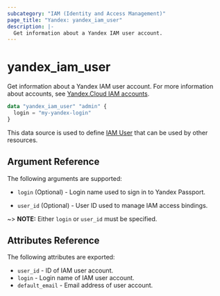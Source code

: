 ```yaml
---
subcategory: "IAM (Identity and Access Management)"
page_title: "Yandex: yandex_iam_user"
description: |-
  Get information about a Yandex IAM user account.
---
```



# yandex_iam_user




Get information about a Yandex IAM user account. For more information about accounts, see [Yandex.Cloud IAM accounts](https://cloud.yandex.com/docs/iam/concepts/#accounts).

```terraform
data "yandex_iam_user" "admin" {
  login = "my-yandex-login"
}
```

This data source is used to define [IAM User](https://cloud.yandex.com/docs/iam/concepts/#passport) that can be used by other resources.

## Argument Reference

The following arguments are supported:

* `login` (Optional) - Login name used to sign in to Yandex Passport.

* `user_id` (Optional) - User ID used to manage IAM access bindings.

~> **NOTE:** Either `login` or `user_id` must be specified.

## Attributes Reference

The following attributes are exported:

* `user_id` - ID of IAM user account.
* `login` - Login name of IAM user account.
* `default_email` - Email address of user account.
